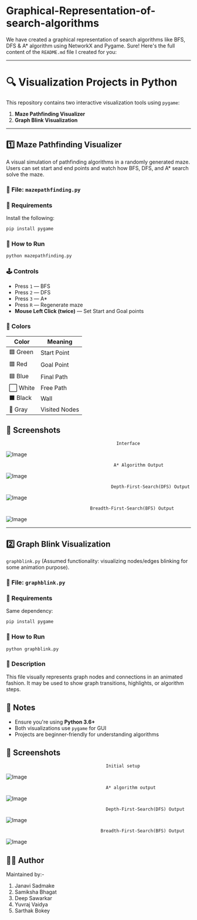 # Graphical-Representation-of-search-algorithms
We have created a graphical representation of search algorithms like BFS, DFS &amp; A* algorithm using NetworkX and Pygame.
Sure! Here's the full content of the `README.md` file I created for you:

---

# 🔍 Visualization Projects in Python

This repository contains two interactive visualization tools using `pygame`:

1. **Maze Pathfinding Visualizer**  
2. **Graph Blink Visualization**

---

## 1️⃣ Maze Pathfinding Visualizer

A visual simulation of pathfinding algorithms in a randomly generated maze. Users can set start and end points and watch how BFS, DFS, and A* search solve the maze.

### 📁 File: `mazepathfinding.py`

### 🔧 Requirements

Install the following:

```bash
pip install pygame
```

### 🚀 How to Run

```bash
python mazepathfinding.py
```

### 🕹️ Controls

- Press `1` — BFS  
- Press `2` — DFS  
- Press `3` — A*  
- Press `R` — Regenerate maze  
- **Mouse Left Click (twice)** — Set Start and Goal points

### 🎨 Colors

| Color  | Meaning        |
|--------|----------------|
| 🟩 Green | Start Point     |
| 🟥 Red   | Goal Point      |
| 🟦 Blue  | Final Path      |
| ⬜ White | Free Path       |
| ⬛ Black | Wall            |
| 🩶 Gray  | Visited Nodes   |

## 📸 Screenshots

                                              Interface
                
![Image](https://github.com/user-attachments/assets/b59b77b9-425c-4eb6-9dea-e89715d844ec)
 
                                             A* Algorithm Output
                   
![Image](https://github.com/user-attachments/assets/22f0fef1-bd56-4f9a-99ce-d8d574b7f470)

                                            Depth-First-Search(DFS) Output

![Image](https://github.com/user-attachments/assets/092b0e76-2b0b-44b0-9b1e-ba3a25afb9d1)

                                    Breadth-First-Search(BFS) Output
                
![Image](https://github.com/user-attachments/assets/1fcdc56b-df7f-4533-bebe-8f2c80ee2736)






---

## 2️⃣ Graph Blink Visualization

`graphblink.py` (Assumed functionality: visualizing nodes/edges blinking for some animation purpose).

### 📁 File: `graphblink.py`

### 🔧 Requirements

Same dependency:

```bash
pip install pygame
```

### 🚀 How to Run

```bash
python graphblink.py
```

### 📌 Description

This file visually represents graph nodes and connections in an animated fashion. It may be used to show graph transitions, highlights, or algorithm steps.

## 📎 Notes

- Ensure you're using **Python 3.6+**
- Both visualizations use `pygame` for GUI
- Projects are beginner-friendly for understanding algorithms

## 📸 Screenshots

                                          Initial setup
![Image](https://github.com/user-attachments/assets/54f8d845-1b46-4ddd-9bc2-165752f50f6c)


                                          A* algorithm output
![Image](https://github.com/user-attachments/assets/0c813441-2e12-41b2-8d08-61fffe46a09c)

                                          Depth-First-Search(DFS) Output
![Image](https://github.com/user-attachments/assets/c814790c-7245-4bee-b073-326a86d4a6f9)

                                        Breadth-First-Search(BFS) Output
![Image](https://github.com/user-attachments/assets/82001b62-5298-4761-a127-c06a57aa9bbf)

               
## 🧑‍💻 Author

Maintained by:-
1. Janavi Sadmake
2. Samiksha Bhagat
3. Deep Sawarkar
4. Yuvraj Vaidya
5. Sarthak Bokey

